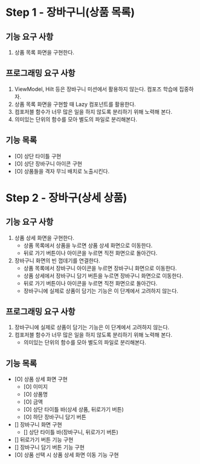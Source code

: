 # Step 1 - 장바구니(상품 목록)

## 기능 요구 사항

1. 상품 목록 화면을 구현한다.

## 프로그래밍 요구 사항 
1. ViewModel, Hilt 등은 장바구니 미션에서 활용하지 않는다. 컴포즈 학습에 집중하자. 
2. 상품 목록 화면을 구현할 때 Lazy 컴포넌트를 활용한다. 
3. 컴포저블 함수가 너무 많은 일을 하지 않도록 분리하기 위해 노력해 본다.
4. 의미있는 단위의 함수를 모아 별도의 파일로 분리해본다.

## 기능 목록
- [O] 상단 타이틀 구현
- [O] 상단 장바구니 아이콘 구현
- [O] 상품들을 격자 무늬 배치로 노출시킨다.

# Step 2 - 장바구(상세 상품)

## 기능 요구 사항
1. 상품 상세 화면을 구현한다.
   - 상품 목록에서 상품을 누르면 상품 상세 화면으로 이동한다. 
   - 뒤로 가기 버튼이나 아이콘을 누르면 직전 화면으로 돌아간다.
2. 장바구니 화면의 빈 껍데기를 연결한다. 
   - 상품 목록에서 장바구니 아이콘을 누르면 장바구니 화면으로 이동한다.
   - 상품 상세에서 장바구니 담기 버튼을 누르면 장바구니 화면으로 이동한다.
   - 뒤로 가기 버튼이나 아이콘을 누르면 직전 화면으로 돌아간다.
   - 장바구니에 실제로 상품이 담기는 기능은 이 단계에서 고려하지 않는다.

## 프로그래밍 요구 사항
1. 장바구니에 실제로 상품이 담기는 기능은 이 단계에서 고려하지 않는다.
2. 컴포저블 함수가 너무 많은 일을 하지 않도록 분리하기 위해 노력해 본다.
   - 의미있는 단위의 함수를 모아 별도의 파일로 분리해본다.

## 기능 목록
- [O] 상품 상세 화면 구현
  - [O] 이미지 
  - [O] 상품명
  - [O] 금액
  - [O] 상단 타이틀 바(상세 상품, 뒤로가기 버튼)
  - [O] 하단 장바구니 담기 버튼
- [] 장바구니 화면 구현
  - [] 상단 타이틀 바(장바구니, 뒤로가기 버튼)
- [] 뒤로가기 버튼 기능 구현
- [] 장바구니 담기 버튼 기능 구현
- [O] 상품 선택 시 상품 상세 화면 이동 기능 구현